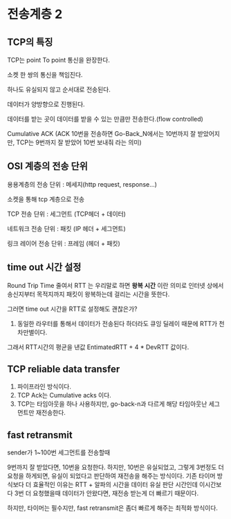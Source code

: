 # 전송계층 2

## TCP의 특징

TCP는 point To point 통신을 완장한다. 

소켓 한 쌍의 통신을 책임진다. 

하나도 유실되지 않고 순서대로 전송된다.

데이터가 양방향으로 진행된다. 

데이터를 받는 곳이 데이터를 받을 수 있는 만큼만 전송한다.(flow controlled)

Cumulative ACK (ACK 10번을 전송하면 Go-Back_N에서는 10번까지 잘 받았어지만, TCP는 9번까지 잘 받았어 10번 보내줘 라는 의미)

## OSI 계층의 전송 단위

용용계층의 전송 단위 : 메세지(http request, response…)

소켓을 통해 tcp 계층으로 전송

TCP 전송 단위 : 세그먼트   (TCP헤더 + 데이터) 

네트워크 전송 단위 : 패킷 (IP 헤더 + 세그먼트)

링크 레이어 전송 단위 : 프레임 (헤더 + 패킷)

## time out 시간 설정

Round Trip Time 줄여서 RTT 는 우리말로 하면 **왕복 시간**
이란 의미로 인터넷 상에서 송신지부터 목적지까지 패킷이 왕복하는데 걸리는 시간을 뜻한다.

그러면 time out 시간을 RTT로 설정해도 괜찮은가?

1. 동일한 라우터를 통해서 데이터가 전송된다 하더라도 큐잉 딜레이 때문에  RTT가 천차만별이다. 

그래서 RTT시간의 평균을 낸값 EntimatedRTT  + 4 * DevRTT 값이다. 

## TCP reliable data transfer

1. 파이프라인 방식이다. 
2. TCP Ack는 Cumulative acks 이다.
3. TCP는 타임아웃을 하나 사용하지만, go-back-n과 다르게 해당 타임아웃난 세그먼트만 재전송한다. 

## fast retransmit

sender가 1~100번 세그먼트를 전송할때

9번까지 잘 받았다면, 10번을 요청한다. 하지만, 10번은 유실되었고, 그렇게 3번정도 더 요청을 하게되면, 유실이 되었다고 판단하여 재전송을 해주는 방식이다. 기존 타이머 방식보다 더 효율적인 이유는 RTT + 알파의 시간을 데이터 유실 판단 시간인데 이시간보다 3번 더 요청했을때 데이터가 안왔다면, 재전송 받는게 더 빠르기 때문이다. 

하지만, 타이머는 필수지만, fast retransmit은 좀더 빠르게 해주는 최적화 방식이다.

